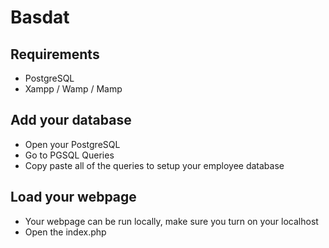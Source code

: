 # Basdat

## Requirements

- PostgreSQL
- Xampp / Wamp / Mamp

## Add your database

- Open your PostgreSQL
- Go to PGSQL Queries
- Copy paste all of the queries to setup your employee database

## Load your webpage

- Your webpage can be run locally, make sure you turn on your localhost
- Open the index.php
